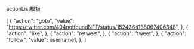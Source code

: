 actionList模板

[
  {
    "action": "goto",
    "value": "https://twitter.com/404notfoundNFT/status/1524364138067406848",
  }, {
    "action": "like",
  }, {
    "action": "retweet",
  }, {
    "action": "tweet",
  },
  {
    "action": "follow",
    "value": username1,
  },
]